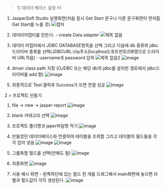 > 1] 데이터 베이스 설정 h1

  1. JasperSoft Studio 실행화면(처음 킬시 Get Start 문구나 다른 문구화면이 먼저뜸 Get Start를 누를 것)
  ![캡처](https://user-images.githubusercontent.com/121803110/212691952-75aceae3-0877-46b5-aa46-932904139718.PNG)

  2. 데이터어뎁터를 만든다. - create Data adapter
  ![제목 없음](https://user-images.githubusercontent.com/121803110/212692212-a7be0262-6ad0-4d26-ad7f-beb59620e9c9.png)

  3. 데이터 어뎁터에서 JDBC DATABASE항목을 선택 그리고 다음에 db 종류와 jdbc드라이버 종류를 선택(JDBCURL://ip주소[localhost]:포트번호/DB명으로 드라이버 URL적음)
    - username과 password 입력
  ![제목 없음2](https://user-images.githubusercontent.com/121803110/212699603-5a2568d6-202f-47dd-a244-a4ce53257475.png)
  ![image](https://user-images.githubusercontent.com/121803110/212698784-157581d7-ac5e-44f9-8d93-cddcac77a97f.png)

  4. driver class path 지정 (OJDBC 또는 해당 db의 jdbc를 설치한 경로에서 jdbc드라이버를 add 함)
  ![image](https://user-images.githubusercontent.com/121803110/212699261-453a3396-766b-49ff-83fc-700e6031af5a.png)

  5. 최종적으로 Test 클릭후 Success가 뜨면 연결 성공
  ![image](https://user-images.githubusercontent.com/121803110/212699515-a6f0fe18-7a80-4eaf-960d-e9f7329a1a4d.png)

2 > 프로젝트 만들기
  1. file -> new -> jasper report
  ![image](https://user-images.githubusercontent.com/121803110/212699926-b89c62e9-c3d9-44ba-869f-a3c4a1f6217d.png)

  2. blank 카테고리 선택
  ![image](https://user-images.githubusercontent.com/121803110/212700150-57d7f874-35b4-4442-a5a1-a1bcc082b214.png)

  3. 프로젝트 폴더명과 japer파일명 적기
  ![image](https://user-images.githubusercontent.com/121803110/212700311-1b4e8167-3e27-4135-a16c-0deae3c519d7.png)

  4. 만들었던 데이터베이스와 연결하여 테이블을 조회함 그리고 테이블의 필드들을 각각 집어 넣음
  ![image](https://user-images.githubusercontent.com/121803110/212700620-d86583ec-3e34-472b-a29d-4ad5c8cc63af.png)
  ![image](https://user-images.githubusercontent.com/121803110/212700798-811412de-83a1-47ff-aefb-b282e0408d21.png)
  
  5. 그룹화할 필드를 선택(안해도 됨)
  ![image](https://user-images.githubusercontent.com/121803110/212700929-db64c424-fa7b-404e-802c-8098497d04b8.png)
  
  6. 최종화면
  ![image](https://user-images.githubusercontent.com/121803110/212701040-2d7ae3b3-0b91-437d-9301-0f243b143082.png)

  7. 사용 예시 화면 - 왼쪽하단에 있는 필드 한 개를 드래그해서 main화면에 놓으면 라벨과 필드값이 각각 생성된다.
  ![image](https://user-images.githubusercontent.com/121803110/212701176-3b5f04ba-dc4e-40d6-a451-8bb77754db33.png)
